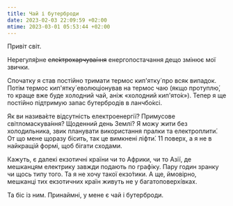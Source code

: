 ```yaml
---
title: Чай і бутерброди
date: 2023-02-03 22:09:59 +02:00
mtime: 2023-03-01 05:53:44 +02:00
---
```


Привіт світ.

Нерегуля́рне ~~еле́ктрохарчува́ння~~ енергопостачання дещо змінює мої звички.

Спочатку я став постійно тримати термос кип'ятку́ про всяк випадок. Потім термос кип'ятку́ еволюціонував на термос чаю (якщо протуплю́, то краще вже буде холодний чай, аніж «холодний кип'ято́к»). Тепер я ще постійно підтримую запас бутербродів в ланчбо́ксі.

Як ви назива́єте відсутність електроенергії? Примусове світломаскува́ння? Щоденний день Землі? Я можу жити без холодильника, звик планувати використання пралки та електроплити́. От що мене щоразу бісить, так це вимкнені ліфти́. 11 поверх, а я не в найкращій формі, щоб бігати сходами.

Кажуть, є далекі екзотичні країни чи то Африки, чи то Азії, де мешканцям електрику завжди подають по графіку. Пару годин зранку чи щось типу того. Та я не хочу такої екзо́тики. А ще, ймовірно, мешканці тих екзотичних країн живуть не у багатоповерхі́вках.

Та біс із ним. Принаймні, у мене є чай і бутерброди.
